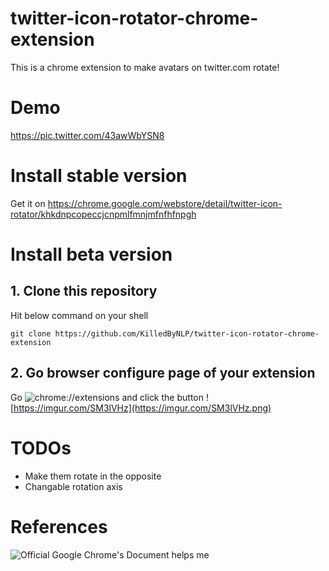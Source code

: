 # twitter-icon-rotator-chrome-extension
This is a chrome extension to make avatars on twitter.com rotate!

# Demo
https://pic.twitter.com/43awWbYSN8

# Install stable version

Get it on https://chrome.google.com/webstore/detail/twitter-icon-rotator/khkdnpcopeccjcnpmlfmnjmfnfhfnpgh

# Install beta version

## 1. Clone this repository   
Hit below command on your shell
```
git clone https://github.com/KilledByNLP/twitter-icon-rotator-chrome-extension
```

## 2. Go browser configure page of your extension
Go ![chrome://extensions](chrome://extensions) and click the button
![https://imgur.com/SM3lVHz](https://imgur.com/SM3lVHz.png)

# TODOs
* Make them rotate in the opposite
* Changable rotation axis

# References
![Official Google Chrome's Document](https://developer.chrome.com/extensions/) helps me
